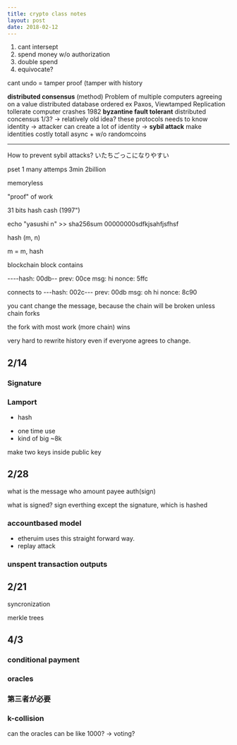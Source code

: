 ```yaml
---
title: crypto class notes
layout: post
date: 2018-02-12
---
```

1. cant intersept
2. spend money w/o authorization
3. double spend
4. equivocate? 

cant undo = tamper proof (tamper with history

**distributed consensus** (method)
  Problem of multiple computers agreeing on a value
  distributed database
  ordered
  ex Paxos, Viewtamped Replication
  tollerate computer crashes
  1982 **byzantine fault tolerant** distributed concensus 1/3?
  -> relatively old idea?
  these protocols needs to know identity -> attacker can create a lot of identity -> **sybil attack**
  make identities costly
  totall async + w/o randomcoins

---

How to prevent sybil attacks?
いたちごっこになりやすい

pset 1
many attemps 3min 2billion

memoryless

"proof" of work

31 bits
hash cash (1997")

echo "yasushi n" >> sha256sum
00000000sdfkjsahfjsfhsf

hash (m, n)

m = m, hash

blockchain 
block contains 


----hash: 00db--
prev: 00ce
msg: hi
nonce: 5ffc

connects to
---hash: 002c---
prev: 00db
msg: oh hi
nonce: 8c90


you cant change the message, because the chain will be broken
unless chain forks

the fork with most work (more chain) wins

very hard to rewrite history even if everyone agrees to change.


## 2/14

### Signature

### Lamport
  + hash
  - one time use
  - kind of big ~8k

  make two keys inside public key 


## 2/28
what is the message
who amount payee auth(sign)

what is signed?
sign everthing except the signature, which is hashed

### accountbased model
- etheruim uses this 
straight forward way.
- replay attack

### unspent transaction outputs

## 2/21
syncronization

merkle trees

## 4/3

### conditional payment
### oracles
  ### 第三者が必要

### k-collision

can the oracles can be like 1000? -> voting?


